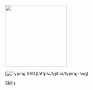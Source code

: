 <img src="https://github.com/user-attachments/assets/404f4406-090a-4678-9f38-d2a7947d9b12" width="200" />

[![Typing SVG](https://readme-typing-svg.demolab.com?font=Fira+Code&pause=1000&color=7715F7&center=true&width=445&lines=SEJAM+BEM+VINDOS!)](https://git.io/typing-svg)

Skills


<!--
**Quelzinha89/Quelzinha89** is a ✨ _special_ ✨ repository because its `README.md` (this file) appears on your GitHub profile.

Here are some ideas to get you started:

- 🔭 I’m currently working on ...
- 🌱 I’m currently learning ...
- 👯 I’m looking to collaborate on ...
- 🤔 I’m looking for help with ...
- 💬 Ask me about ...
- 📫 How to reach me: ...
- 😄 Pronouns: ...
- ⚡ Fun fact: ...
-->
